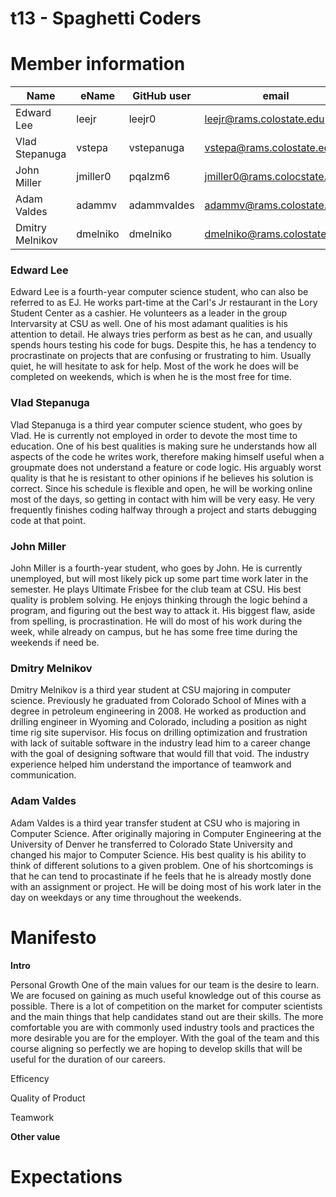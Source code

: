 # t13 - Spaghetti Coders

# Member information
|       Name       |       eName       |       GitHub user       |       email       |       Nickname       |
| ---------------- | ----------------- | ----------------------- | ----------------- | -------------------- |
| Edward Lee       | leejr             | leejr0                  | leejr@rams.colostate.edu | EJ            |
| Vlad Stepanuga   | vstepa            | vstepanuga              | vstepa@rams.colostate.edu | Vlad         |
|John Miller       | jmiller0          | pqalzm6                 | jmiller0@rams.colocstate.edu | N/A       |
|Adam Valdes       | adammv            | adammvaldes             | adammv@rams.colostate.edu    | N/A       |
|Dmitry Melnikov   | dmelniko          | dmelniko                | dmelniko@rams.colostate.edu    | N/A     |


### Edward Lee
Edward Lee is a fourth-year computer science student, who can also be referred to as EJ. He works part-time at the Carl's Jr restaurant in the Lory Student Center as a cashier. He volunteers as a leader in the group Intervarsity at CSU as well. One of his most adamant qualities is his attention to detail. He always tries perform as best as he can, and usually spends hours testing his code for bugs. Despite this, he has a tendency to procrastinate on projects that are confusing or frustrating to him. Usually quiet, he will hesitate to ask for help. Most of the work he does will be completed on weekends, which is when he is the most free for time.

### Vlad Stepanuga
Vlad Stepanuga is a third year computer science student, who goes by Vlad. He is currently not employed in order to devote the most time to education. One of his best qualities is making sure he understands how all aspects of the code he writes work, therefore making himself useful when a groupmate does not understand a feature or code logic. His arguably worst quality is that he is resistant to other opinions if he believes his solution is correct. Since his schedule is flexible and open, he will be working online most of the days, so getting in contact with him will be very easy. He very frequently finishes coding halfway through a project and starts debugging code at that point.

### John Miller 
John Miller is a fourth-year student, who goes by John. He is currently unemployed, but will most likely pick up some part time work later in the semester. He plays Ultimate Frisbee for the club team at CSU. His best quality is problem solving. He enjoys thinking through the logic behind a program, and figuring out the best way to attack it. His biggest flaw, aside from spelling, is procrastination. He will do most of his work during the week, while already on campus, but he has some free time during the weekends if need be. 

### Dmitry Melnikov
Dmitry Melnikov is a third year student at CSU majoring in computer science. Previously he graduated from Colorado School of Mines with a degree in petroleum engineering in 2008. He worked as production and drilling engineer in Wyoming and Colorado, including a position as night time rig site supervisor. His focus on drilling optimization and frustration with lack of suitable software in the industry lead him to a career change with the goal of designing software that would fill that void. The industry experience helped him understand the importance of teamwork and communication. 

### Adam Valdes
Adam Valdes is a third year transfer student at CSU who is majoring in Computer Science.  After originally majoring in Computer Engineering at the University of Denver he transferred to Colorado State University and changed his major to Computer Science.  His best quality is his ability to think of different solutions to a given problem.  One of his shortcomings is that he can tend to procastinate if he feels that he is already mostly done with an assignment or project.  He will be doing most of his work later in the day on weekdays or any time throughout the weekends.  

# Manifesto
**Intro** 

Personal Growth 
One of the main values for our team is the desire to learn. We are focused on gaining as much useful knowledge out of this course as possible. There is a lot of competition on the market for computer scientists and the main things that help candidates stand out are their skills. The more comfortable you are with commonly used industry tools and practices the more desirable you are for the employer. With the goal of the team and this course aligning so perfectly we are hoping to develop skills that will be useful for the duration of our careers.  

Efficency 

Quality of Product 

Teamwork 

**Other value**

# Expectations

